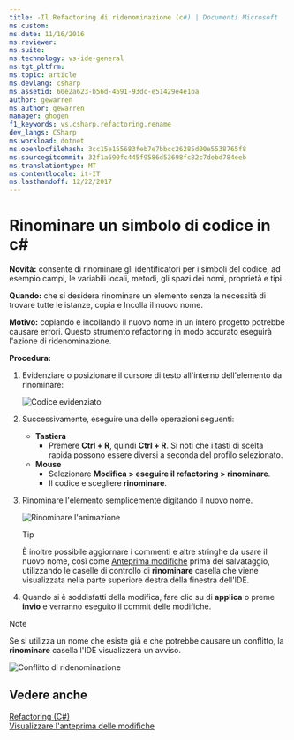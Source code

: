 ```yaml
---
title: -Il Refactoring di ridenominazione (c#) | Documenti Microsoft
ms.custom: 
ms.date: 11/16/2016
ms.reviewer: 
ms.suite: 
ms.technology: vs-ide-general
ms.tgt_pltfrm: 
ms.topic: article
ms.devlang: csharp
ms.assetid: 60e2a623-b56d-4591-93dc-e51429e4e1ba
author: gewarren
ms.author: gewarren
manager: ghogen
f1_keywords: vs.csharp.refactoring.rename
dev_langs: CSharp
ms.workload: dotnet
ms.openlocfilehash: 3cc15e155683feb7e7bbcc26285d00e5538765f8
ms.sourcegitcommit: 32f1a690fc445f9586d53698fc82c7debd784eeb
ms.translationtype: MT
ms.contentlocale: it-IT
ms.lasthandoff: 12/22/2017
---
```

# <a name="rename-a-code-symbol-in-c"></a>Rinominare un simbolo di codice in c# #
**Novità:** consente di rinominare gli identificatori per i simboli del codice, ad esempio campi, le variabili locali, metodi, gli spazi dei nomi, proprietà e tipi.

**Quando:** che si desidera rinominare un elemento senza la necessità di trovare tutte le istanze, copia e Incolla il nuovo nome.  

**Motivo:** copiando e incollando il nuovo nome in un intero progetto potrebbe causare errori.  Questo strumento refactoring in modo accurato eseguirà l'azione di ridenominazione.

**Procedura:**

1. Evidenziare o posizionare il cursore di testo all'interno dell'elemento da rinominare:

   ![Codice evidenziato](media/rename_highlight.png)

1. Successivamente, eseguire una delle operazioni seguenti:
   * **Tastiera**
     * Premere **Ctrl + R**, quindi **Ctrl + R**.  Si noti che i tasti di scelta rapida possono essere diversi a seconda del profilo selezionato.
   * **Mouse**
     * Selezionare **Modifica > eseguire il refactoring > rinominare**.
     * Il codice e scegliere **rinominare**.

1. Rinominare l'elemento semplicemente digitando il nuovo nome.

   ![Rinominare l'animazione](media/rename_animated.gif)

   > [!TIP]
   > È inoltre possibile aggiornare i commenti e altre stringhe da usare il nuovo nome, così come [Anteprima modifiche](../../ide/preview-changes.md) prima del salvataggio, utilizzando le caselle di controllo di **rinominare** casella che viene visualizzata nella parte superiore destra della finestra dell'IDE.

1. Quando si è soddisfatti della modifica, fare clic su di **applica** o preme **invio** e verranno eseguito il commit delle modifiche.

> [!NOTE]
> Se si utilizza un nome che esiste già e che potrebbe causare un conflitto, la **rinominare** casella l'IDE visualizzerà un avviso.
>
> ![Conflitto di ridenominazione](media/rename_conflict.png)

## <a name="see-also"></a>Vedere anche  
[Refactoring (C#)](../refactoring-csharp.md)  
[Visualizzare l'anteprima delle modifiche](../../ide/preview-changes.md)
